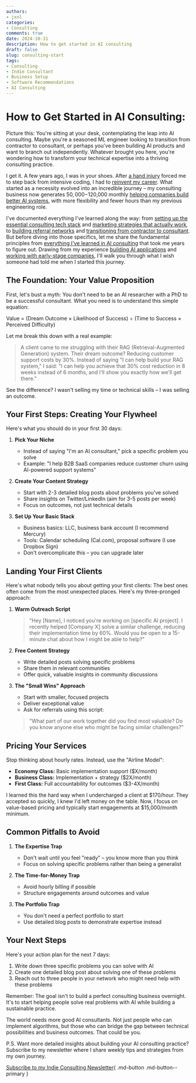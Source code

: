 ```yaml
---
authors:
- jxnl
categories:
- Consulting
comments: true
date: 2024-10-31
description: How to get started in AI consulting
draft: false
slug: consulting-start
tags:
- Consulting
- Indie Consultant
- Business Setup
- Software Recommendations
- AI Consulting
---
```


# How to Get Started in AI Consulting:

Picture this: You're sitting at your desk, contemplating the leap into AI consulting. Maybe you're a seasoned ML engineer looking to transition from contractor to consultant, or perhaps you've been building AI products and want to branch out independently. Whatever brought you here, you're wondering how to transform your technical expertise into a thriving consulting practice.

<!-- more -->

I get it. A few years ago, I was in your shoes. After [a hand injury](./hands-part-1.md) forced me to step back from intensive coding, I had to [reinvent my career](./whoami.md). What started as a necessity evolved into an incredible journey – my consulting business now generates $50,000-$120,000 monthly [helping companies build better AI systems](./services.md), with more flexibility and fewer hours than my previous engineering role.

I've documented everything I've learned along the way: from [setting up the essential consulting tech stack](./consulting-stack.md) and [marketing strategies that actually work](./consulting-marketing.md), to [building referral networks](./consulting-referrals.md) and [transitioning from contractor to consultant](./consulting-indie.md). But before diving into those specifics, let me share the fundamental principles from [everything I've learned in AI consulting](./consulting-everything.md) that took me years to figure out. Drawing from my experience [building AI applications](./mvp.md) and [working with early-stage companies](./hiring.md), I'll walk you through what I wish someone had told me when I started this journey.

## The Foundation: Your Value Proposition

First, let's bust a myth: You don't need to be an AI researcher with a PhD to be a successful consultant. What you need is to understand this simple equation:

Value = (Dream Outcome × Likelihood of Success) ÷ (Time to Success × Perceived Difficulty)

Let me break this down with a real example:

> A client came to me struggling with their RAG (Retrieval-Augmented Generation) system. Their dream outcome? Reducing customer support costs by 30%. Instead of saying "I can help build your RAG system," I said: "I can help you achieve that 30% cost reduction in 8 weeks instead of 6 months, and I'll show you exactly how we'll get there."

See the difference? I wasn't selling my time or technical skills – I was selling an outcome.

## Your First Steps: Creating Your Flywheel

Here's what you should do in your first 30 days:

1. **Pick Your Niche**
   - Instead of saying "I'm an AI consultant," pick a specific problem you solve
   - Example: "I help B2B SaaS companies reduce customer churn using AI-powered support systems"

2. **Create Your Content Strategy**
   - Start with 2-3 detailed blog posts about problems you've solved
   - Share insights on Twitter/LinkedIn (aim for 3-5 posts per week)
   - Focus on outcomes, not just technical details

3. **Set Up Your Basic Stack**
   - Business basics: LLC, business bank account (I recommend Mercury)
   - Tools: Calendar scheduling (Cal.com), proposal software (I use Dropbox Sign)
   - Don't overcomplicate this – you can upgrade later

## Landing Your First Clients

Here's what nobody tells you about getting your first clients: The best ones often come from the most unexpected places. Here's my three-pronged approach:

1. **Warm Outreach Script**
   > "Hey [Name], I noticed you're working on [specific AI project]. I recently helped [Company X] solve a similar challenge, reducing their implementation time by 60%. Would you be open to a 15-minute chat about how I might be able to help?"

2. **Free Content Strategy**
   - Write detailed posts solving specific problems
   - Share them in relevant communities
   - Offer quick, valuable insights in community discussions

3. **The "Small Wins" Approach**
   - Start with smaller, focused projects
   - Deliver exceptional value
   - Ask for referrals using this script:
   > "What part of our work together did you find most valuable? Do you know anyone else who might be facing similar challenges?"

## Pricing Your Services

Stop thinking about hourly rates. Instead, use the "Airline Model":

- **Economy Class:** Basic implementation support ($X/month)
- **Business Class:** Implementation + strategy ($2X/month)
- **First Class:** Full accountability for outcomes ($3-4X/month)

I learned this the hard way when I undercharged a client at $170/hour. They accepted so quickly, I knew I'd left money on the table. Now, I focus on value-based pricing and typically start engagements at $15,000/month minimum.

## Common Pitfalls to Avoid

1. **The Expertise Trap**
   - Don't wait until you feel "ready" – you know more than you think
   - Focus on solving specific problems rather than being a generalist

2. **The Time-for-Money Trap**
   - Avoid hourly billing if possible
   - Structure engagements around outcomes and value

3. **The Portfolio Trap**
   - You don't need a perfect portfolio to start
   - Use detailed blog posts to demonstrate expertise instead

## Your Next Steps

Here's your action plan for the next 7 days:

1. Write down three specific problems you can solve with AI
2. Create one detailed blog post about solving one of these problems
3. Reach out to three people in your network who might need help with these problems

Remember: The goal isn't to build a perfect consulting business overnight. It's to start helping people solve real problems with AI while building a sustainable practice.

The world needs more good AI consultants. Not just people who can implement algorithms, but those who can bridge the gap between technical possibilities and business outcomes. That could be you.

P.S. Want more detailed insights about building your AI consulting practice? Subscribe to my newsletter where I share weekly tips and strategies from my own journey.

[Subscribe to my Indie Consulting Newsletter](https://indieconsulting.podia.com/){ .md-button .md-button--primary }
